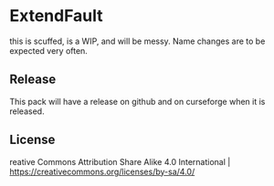 # ExtendFault

this is scuffed, is a WIP, and will be messy.
Name changes are to be expected very often.

## Release

This pack will have a release on github and on curseforge when it is released.

## License

reative Commons Attribution Share Alike 4.0 International | https://creativecommons.org/licenses/by-sa/4.0/

